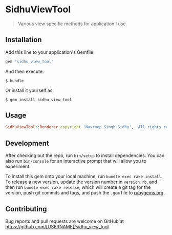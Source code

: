# SidhuViewTool

> Various view specific methods for application I use

## Installation

Add this line to your application's Gemfile:

```ruby
gem 'sidhu_view_tool'
```

And then execute:

    $ bundle

Or install it yourself as:

    $ gem install sidhu_view_tool

## Usage

```ruby
SidhuViewTool::Renderer.copyright 'Navroop Singh Sidhu', 'All rights reserved'
```
## Development

After checking out the repo, run `bin/setup` to install dependencies. You can also run `bin/console` for an interactive prompt that will allow you to experiment.

To install this gem onto your local machine, run `bundle exec rake install`. To release a new version, update the version number in `version.rb`, and then run `bundle exec rake release`, which will create a git tag for the version, push git commits and tags, and push the `.gem` file to [rubygems.org](https://rubygems.org).

## Contributing

Bug reports and pull requests are welcome on GitHub at https://github.com/[USERNAME]/sidhu_view_tool.
